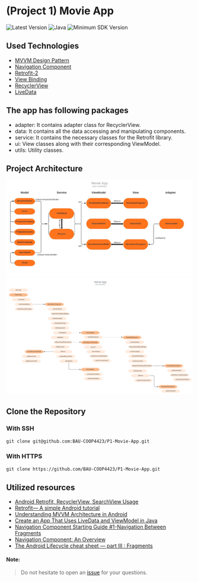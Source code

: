 # (Project 1) Movie App

![Latest Version](https://img.shields.io/badge/latestVersion-1.0-yellow) ![Java](https://img.shields.io/badge/language-java-blue) ![Minimum SDK Version](https://img.shields.io/badge/minSDK-21-orange)

## Used Technologies
- <a href="https://developer.android.com/jetpack/guide?gclid=EAIaIQobChMItvjx8cjo8wIVpgIGAB1e7QToEAAYASAAEgLD9fD_BwE&gclsrc=aw.ds" target="_blank">MVVM Design Pattern</a>
- <a href="https://developer.android.com/guide/navigation/navigation-getting-started" target="_blank">Navigation Component</a>
- <a href="https://github.com/square/retrofit" target="_blank">Retrofit-2</a>
- <a href="https://developer.android.com/topic/libraries/view-binding" target="_blank">View Binding</a>
- <a href="https://developer.android.com/guide/topics/ui/layout/recyclerview?gclid=EAIaIQobChMI3JjEh8no8wIVPIxoCR0mFAhMEAAYASAAEgK87_D_BwE&gclsrc=aw.ds" target="_blank">RecyclerView</a>
- <a href="https://developer.android.com/topic/libraries/architecture/livedata" target="_blank">LiveData</a>

## The app has following packages
- adapter: It contains adapter class for RecyclerView.
- data: It contains all the data accessing and manipulating components.
- service: It contains the necessary classes for the Retrofit library.
- ui: View classes along with their corresponding ViewModel.
- utils: Utility classes.

## Project Architecture
<img src="../screenshots/architecture_1.jpg"/>
<img src="../screenshots/architecture_2.jpg"/>

## Clone the Repository

### With SSH
```
git clone git@github.com:BAU-COOP4423/P1-Movie-App.git
```

### With HTTPS
```
git clone https://github.com/BAU-COOP4423/P1-Movie-App.git
```

## Utilized resources
- <a href="https://medium.com/huawei-developers/android-retrofit-recyclerview-searchview-usage-9e0be6e7ab08" target="_blank">Android Retrofit, RecyclerView, SearchView Usage</a>
- <a href="https://medium.com/@prakash_pun/retrofit-a-simple-android-tutorial-48437e4e5a23" target="_blank">Retrofit— A simple Android tutorial</a>
- <a href="https://medium.com/swlh/understanding-mvvm-architecture-in-android-aa66f7e1a70b" target="_blank">Understanding MVVM Architecture in Android</a>
- <a href="https://betterprogramming.pub/create-an-app-that-uses-livedata-and-viewmodel-in-java-f8086ca94229" target="_blank">Create an App That Uses LiveData and ViewModel in Java</a>
- <a href="https://medium.com/huawei-developers/navigation-component-starting-guide-1-navigation-between-fragments-24532aae5e8f" target="_blank">Navigation Component Starting Guide #1-Navigation Between Fragments</a>
- <a href="https://medium.com/androiddevelopers/navigation-component-an-overview-4697a208c2b5" target="_blank">Navigation Component: An Overview</a>
- <a href="https://medium.com/androiddevelopers/the-android-lifecycle-cheat-sheet-part-iii-fragments-afc87d4f37fd" target="_blank">The Android Lifecycle cheat sheet — part III : Fragments</a>


#### Note:
> Do not hesitate to open an <a href="https://github.com/BAU-COOP4423/P1-Movie-App/issues" target="_blank">issue</a> for your questions.
